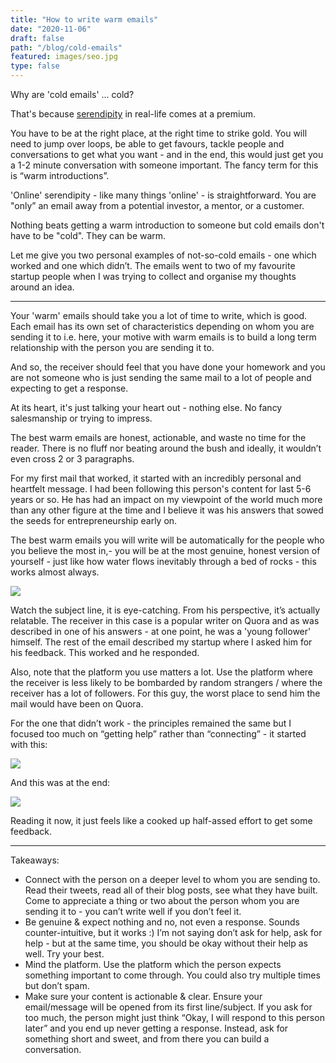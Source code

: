 ```yaml
---
title: "How to write warm emails"
date: "2020-11-06"
draft: false
path: "/blog/cold-emails"
featured: images/seo.jpg
type: false
---
```


Why are 'cold emails' ... cold?

That's because [serendipity](https://akhilkg.me/blog/serendipity) in real-life comes at a premium. 

You have to be at the right place, at the right time to strike gold. You will need to jump over loops, be able to get favours, tackle people and conversations to get what you want - and in the end, this would just get you a 1-2 minute conversation with someone important. The fancy term for this is “warm introductions”.

'Online' serendipity - like many things 'online' - is straightforward. You are "only” an email away from a potential investor, a mentor, or a customer. 

Nothing beats getting a warm introduction to someone but cold emails don't have to be "cold". They can be warm. 

Let me give you two personal examples of not-so-cold emails - one which worked and one which didn’t. The emails went to two of my favourite startup people when I was trying to collect and organise my thoughts around an idea.

--------

Your 'warm' emails should take you a lot of time to write, which is good. Each email has its own set of characteristics depending on whom you are sending it to  i.e. here, your motive with warm emails is to build a long term relationship with the person you are sending it to.

And so, the receiver should feel that you have done your homework and you are not someone who is just sending the same mail to a lot of people and expecting to get a response.

At its heart, it's just talking your heart out - nothing else. No fancy salesmanship or trying to impress. 

The best warm emails are honest, actionable, and waste no time for the reader. There is no fluff nor beating around the bush and ideally, it wouldn’t even cross 2 or 3 paragraphs.

For my first mail that worked, it started with an incredibly personal and heartfelt message. I had been following this person's content for last 5-6 years or so. He has had an impact on my viewpoint of the world much more than any other figure at the time and I believe it was his answers that sowed the seeds for entrepreneurship early on.

The best warm emails you will write will be automatically for the people who you believe the most in,- you will be at the most genuine, honest version of yourself  - just like how water flows inevitably through a bed of rocks - this works almost always.

<img src="https://user-images.githubusercontent.com/32199592/98252728-44892880-1fa0-11eb-90f9-d9f2ef37bf65.jpg"/>

Watch the subject line, it is eye-catching. From his perspective, it’s actually relatable. The receiver in this case is a popular writer on Quora and as was described in one of his answers - at one point, he was a 'young follower' himself. The rest of the email described my startup where I asked him for his feedback.
This worked and he responded.

Also, note that the platform you use matters a lot. Use the platform where the receiver is less likely to be bombarded by random strangers / where the receiver has a lot of followers. For this guy, the worst place to send him the mail would have been on Quora.

For the one that didn’t work - the principles remained the same but I focused too much on “getting help” rather than “connecting” - it started with this:

<img src="https://user-images.githubusercontent.com/32199592/98252734-4652ec00-1fa0-11eb-88c2-3ae94eea6e4c.jpg"/>

And this was at the end:

<img src="https://user-images.githubusercontent.com/32199592/98252740-46eb8280-1fa0-11eb-9c09-dff29cb7ac86.jpg">

Reading it now, it just feels like a cooked up half-assed effort to get some feedback.

------

Takeaways:
- Connect with the person on a deeper level to whom you are sending to. Read their tweets, read all of their blog posts, see what they have built. Come to appreciate a thing or two about the person whom you are sending it to - you can’t write well if you don’t feel it.
- Be genuine & expect nothing and no, not even a response. Sounds counter-intuitive, but it works :) I’m not saying don’t ask for help, ask for help - but at the same time, you should be okay without their help as well. Try your best.
- Mind the platform. Use the platform which the person expects something important to come through. You could also try multiple times but don’t spam.
- Make sure your content is actionable & clear. Ensure your email/message will be opened from its first line/subject. If you ask for too much, the person might just think “Okay, I will respond to this person later” and you end up never getting a response. Instead, ask for something short and sweet, and from there you can build a conversation.




